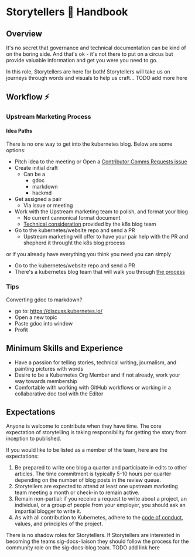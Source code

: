 # Storytellers 📖 Handbook

## Overview

It's no secret that governance and technical documentation can be kind of on the boring side. And that's ok - it's not there to put on a circus but provide valuable information and get you were you need to go.

In this role, Storytellers are here for both! Storytellers will take us on journeys through words and visuals to help us craft...
TODO add more here

## Workflow ⚡️

### Upstream Marketing Process

#### Idea Paths

There is no one way to get into the kubernetes blog. Below are some options:


* Pitch idea to the meeting or Open a [Contributor Comms Requests issue](https://github.com/kubernetes/community/issues
)
* Create initial draft
  * Can be a
    * gdoc
    * markdown
    * hackmd
* Get assigned a pair
  * Via issue or meeting
* Work with the Upstream marketing team to polish, and format your blog
  * No current cannonical format document
  * [Technical consideration](https://github.com/kubernetes/community/issues
) provided by the k8s blog team
* Go to the kubernetes/website repo and send a PR
  * Upstream marketing will offer to have your pair help with the PR and shepherd it throught the k8s blog process

or if you already have everything you think you need you can simply

* Go to the kubernetes/website repo and send a PR
* There's a kubernetes blog team that will walk you through [the process](https://kubernetes.io/docs/contribute/new-content/blogs-case-studies/)

### Tips

Converting gdoc to markdown?

* go to: https://discuss.kubernetes.io/
* Open a new topic
* Paste gdoc into window
* Profit

## Minimum Skills and Experience

- Have a passion for telling stories, technical writing, journalism, and painting pictures with words
- Desire to be a Kubernetes Org Member and if not already, work your way towards membership
- Comfortable with working with GitHub workflows or working in a collaborative doc tool with the Editor  

## Expectations

Anyone is welcome to contribute when they have time. The core expectation of storytelling is taking responsibility for getting the story from inception to published.

If you would like to be listed as a member of the team, here are the expectations:

1. Be prepared to write one blog a quarter and participate in edits to other articles. The time commitment is typically 5-10 hours per quarter depending on the number of blog posts in the review queue.
2. Storytellers are expected to attend at least one upstream marketing team meeting a month or check-in to remain active.
3. Remain non-partial: if you receive a request to write about a project, an individual, or a group of people from your employer, you should ask an impartial blogger to write it.
4. As with all contribution to Kubernetes, adhere to the [code of conduct](/code-of-conduct.md), values, and principles of the project.

There is no shadow roles for Storytellers. If Storytellers are interested in
becoming the teams sig-docs-liaison they should follow the process for the
community role on the sig-docs-blog team. TODO add link here
